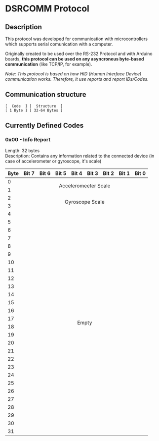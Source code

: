 # DSRCOMM Protocol
## Description
This protocol was developed for communication with microcontrollers which supports serial comunication with a computer.

Originally created to be used over the RS-232 Protocol and with Arduino boards, **this protocol can be used on any asyncroneus byte-based communication** (like TCP/IP, for example).

_Note: This protocol is based on how HID (Human Interface Device) communication works. Therefore, it use reports and report IDs/Codes._

## Communication structure

```
[  Code  ] [  Structure  ]
[ 1 Byte ] [ 32-64 Bytes ]
```

## Currently Defined Codes

### 0x00 - Info Report
Length: 32 bytes  
Description: Contains any information related to the connected device (in case of accelerometer or gyroscope, it's scale)

<table>
  <thead>
    <tr>
      <th>Byte</th>
      <th>Bit 7</th>
      <th>Bit 6</th>
      <th>Bit 5</th>
      <th>Bit 4</th>
      <th>Bit 3</th>
      <th>Bit 2</th>
      <th>Bit 1</th>
      <th>Bit 0</th>
    </tr>
  </thead>
  <tbody>
    <tr>
      <td>0</td>
      <td align=center colspan=8 rowspan=2>Acceleromeeter Scale</td>
    </tr>
    <tr>
      <td>1</td>
    </tr>
    <tr>
      <td>2</td>
      <td align=center colspan=8 rowspan=2>Gyroscope Scale</td>
    </tr>
    <tr>
      <td>3</td>
    </tr>
    <tr>
      <td>4</td>
      <td align=center colspan=8 rowspan=28>Empty</td>
    </tr>
    <tr>
      <td>5</td>
    </tr>
    <tr>
      <td>6</td>
    </tr>
    <tr>
      <td>7</td>
    </tr>
    <tr>
      <td>8</td>
    </tr>
    <tr>
      <td>9</td>
    </tr>
    <tr>
      <td>10</td>
    </tr>
    <tr>
      <td>11</td>
    </tr>
    <tr>
      <td>12</td>
    </tr>
    <tr>
      <td>13</td>
    </tr>
    <tr>
      <td>14</td>
    </tr>
    <tr>
      <td>15</td>
    </tr>
    <tr>
      <td>16</td>
    </tr>
    <tr>
      <td>17</td>
    </tr>
    <tr>
      <td>18</td>
    </tr>
    <tr>
      <td>19</td>
    </tr>
    <tr>
      <td>20</td>
    </tr>
    <tr>
      <td>21</td>
    </tr>
    <tr>
      <td>22</td>
    </tr>
    <tr>
      <td>23</td>
    </tr>
    <tr>
      <td>24</td>
    </tr>
    <tr>
      <td>25</td>
    </tr>
    <tr>
      <td>26</td>
    </tr>
    <tr>
      <td>27</td>
    </tr>
    <tr>
      <td>28</td>
    </tr>
    <tr>
      <td>29</td>
    </tr>
    <tr>
      <td>30</td>
    </tr>
    <tr>
      <td>31</td>
    </tr>
  </tbody>
</table>
